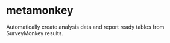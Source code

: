 # metamonkey
Automatically create analysis data and report ready tables from SurveyMonkey results. 

